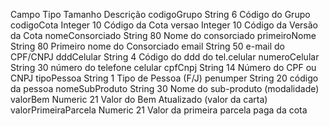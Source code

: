 Campo Tipo Tamanho Descrição
codigoGrupo String 6 Código do Grupo
codigoCota Integer 10 Código da Cota
versao Integer 10 Código da Versão da Cota
nomeConsorciado String 80 Nome do consorciado
primeiroNome String 80 Primeiro nome do Consorciado
email String 50 e-mail do CPF/CNPJ
dddCelular String 4 Código do ddd do tel.celular
numeroCelular String 30 número do telefone celular
cpfCnpj String 14 Número do CPF ou CNPJ
tipoPessoa String 1 Tipo de Pessoa (F/J)
penumper String 20 código da pessoa
nomeSubProduto String 30 Nome do sub-produto (modalidade)
valorBem Numeric 21 Valor do Bem Atualizado (valor da carta)
valorPrimeiraParcela Numeric 21 Valor da primeira parcela paga da cota
